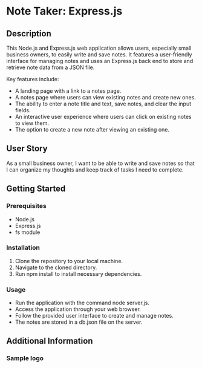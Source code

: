 # Note Taker: Express.js

## Description 

This Node.js and Express.js web application allows users, especially small business owners, to easily write and save notes. It features a user-friendly interface for managing notes and uses an Express.js back end to store and retrieve note data from a JSON file.

Key features include:

- A landing page with a link to a notes page.
- A notes page where users can view existing notes and create new ones.
- The ability to enter a note title and text, save notes, and clear the input fields.
- An interactive user experience where users can click on existing notes to view them.
- The option to create a new note after viewing an existing one.
  
## User Story 
As a small business owner, I want to be able to write and save notes so that I can organize my thoughts and keep track of tasks I need to complete.

## Getting Started 

### Prerequisites
- Node.js
- Express.js
- fs module

### Installation
1. Clone the repository to your local machine.
2. Navigate to the cloned directory.
3. Run npm install to install necessary dependencies.

### Usage
- Run the application with the command node server.js.
- Access the application through your web browser.
- Follow the provided user interface to create and manage notes.
- The notes are stored in a db.json file on the server.


## Additional Information 



### Sample logo 

